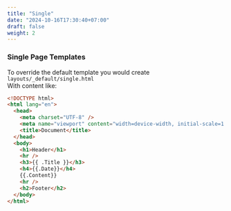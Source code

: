 ```yaml
---
title: "Single"
date: "2024-10-16T17:30:40+07:00"
draft: false
weight: 2
---
```


### Single Page Templates

To override the default template you would create
`layouts/_default/single.html`
<br/>
With content like:

```html
<!DOCTYPE html>
<html lang="en">
  <head>
    <meta charset="UTF-8" />
    <meta name="viewport" content="width=device-width, initial-scale=1.0" />
    <title>Document</title>
  </head>
  <body>
    <h1>Header</h1>
    <hr />
    <h3>{{ .Title }}</h3>
    <h4>{{.Date}}</h4>
    {{.Content}}
    <hr />
    <h2>Footer</h2>
  </body>
</html>
```

